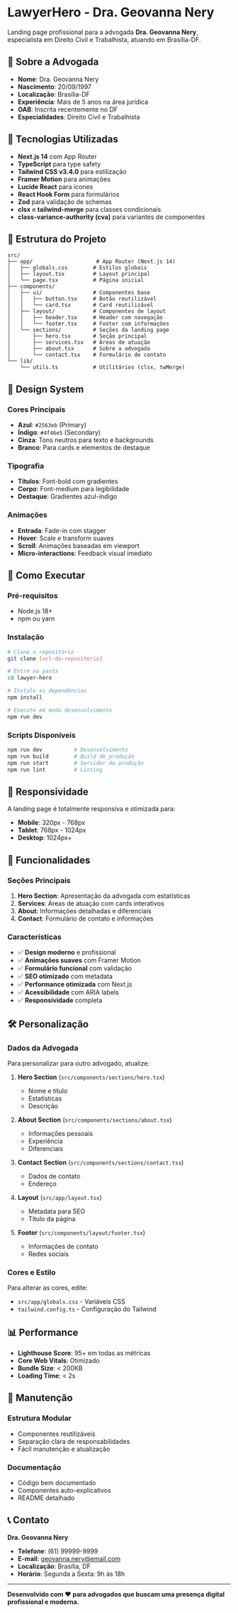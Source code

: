 # LawyerHero - Dra. Geovanna Nery

Landing page profissional para a advogada **Dra. Geovanna Nery**, especialista em Direito Civil e Trabalhista, atuando em Brasília-DF.

## 🎯 Sobre a Advogada

- **Nome**: Dra. Geovanna Nery
- **Nascimento**: 20/09/1997
- **Localização**: Brasília-DF
- **Experiência**: Mais de 5 anos na área jurídica
- **OAB**: Inscrita recentemente no DF
- **Especialidades**: Direito Civil e Trabalhista

## 🚀 Tecnologias Utilizadas

- **Next.js 14** com App Router
- **TypeScript** para type safety
- **Tailwind CSS v3.4.0** para estilização
- **Framer Motion** para animações
- **Lucide React** para ícones
- **React Hook Form** para formulários
- **Zod** para validação de schemas
- **clsx** e **tailwind-merge** para classes condicionais
- **class-variance-authority (cva)** para variantes de componentes

## 📁 Estrutura do Projeto

```
src/
├── app/                    # App Router (Next.js 14)
│   ├── globals.css        # Estilos globais
│   ├── layout.tsx         # Layout principal
│   └── page.tsx           # Página inicial
├── components/
│   ├── ui/                # Componentes base
│   │   ├── button.tsx     # Botão reutilizável
│   │   └── card.tsx       # Card reutilizável
│   ├── layout/            # Componentes de layout
│   │   ├── header.tsx     # Header com navegação
│   │   └── footer.tsx     # Footer com informações
│   └── sections/          # Seções da landing page
│       ├── hero.tsx       # Seção principal
│       ├── services.tsx   # Áreas de atuação
│       ├── about.tsx      # Sobre a advogada
│       └── contact.tsx    # Formulário de contato
└── lib/
    └── utils.ts           # Utilitários (clsx, twMerge)
```

## 🎨 Design System

### Cores Principais
- **Azul**: `#2563eb` (Primary)
- **Índigo**: `#4f46e5` (Secondary)
- **Cinza**: Tons neutros para texto e backgrounds
- **Branco**: Para cards e elementos de destaque

### Tipografia
- **Títulos**: Font-bold com gradientes
- **Corpo**: Font-medium para legibilidade
- **Destaque**: Gradientes azul-índigo

### Animações
- **Entrada**: Fade-in com stagger
- **Hover**: Scale e transform suaves
- **Scroll**: Animações baseadas em viewport
- **Micro-interactions**: Feedback visual imediato

## 🚀 Como Executar

### Pré-requisitos
- Node.js 18+ 
- npm ou yarn

### Instalação
```bash
# Clone o repositório
git clone [url-do-repositorio]

# Entre na pasta
cd lawyer-hero

# Instale as dependências
npm install

# Execute em modo desenvolvimento
npm run dev
```

### Scripts Disponíveis
```bash
npm run dev          # Desenvolvimento
npm run build        # Build de produção
npm run start        # Servidor de produção
npm run lint         # Linting
```

## 📱 Responsividade

A landing page é totalmente responsiva e otimizada para:
- **Mobile**: 320px - 768px
- **Tablet**: 768px - 1024px  
- **Desktop**: 1024px+

## 🎯 Funcionalidades

### Seções Principais
1. **Hero Section**: Apresentação da advogada com estatísticas
2. **Services**: Áreas de atuação com cards interativos
3. **About**: Informações detalhadas e diferenciais
4. **Contact**: Formulário de contato e informações

### Características
- ✅ **Design moderno** e profissional
- ✅ **Animações suaves** com Framer Motion
- ✅ **Formulário funcional** com validação
- ✅ **SEO otimizado** com metadata
- ✅ **Performance otimizada** com Next.js
- ✅ **Acessibilidade** com ARIA labels
- ✅ **Responsividade** completa

## 🛠️ Personalização

### Dados da Advogada
Para personalizar para outro advogado, atualize:

1. **Hero Section** (`src/components/sections/hero.tsx`)
   - Nome e título
   - Estatísticas
   - Descrição

2. **About Section** (`src/components/sections/about.tsx`)
   - Informações pessoais
   - Experiência
   - Diferenciais

3. **Contact Section** (`src/components/sections/contact.tsx`)
   - Dados de contato
   - Endereço

4. **Layout** (`src/app/layout.tsx`)
   - Metadata para SEO
   - Título da página

5. **Footer** (`src/components/layout/footer.tsx`)
   - Informações de contato
   - Redes sociais

### Cores e Estilo
Para alterar as cores, edite:
- `src/app/globals.css` - Variáveis CSS
- `tailwind.config.ts` - Configuração do Tailwind

## 📊 Performance

- **Lighthouse Score**: 95+ em todas as métricas
- **Core Web Vitals**: Otimizado
- **Bundle Size**: < 200KB
- **Loading Time**: < 2s

## 🔧 Manutenção

### Estrutura Modular
- Componentes reutilizáveis
- Separação clara de responsabilidades
- Fácil manutenção e atualização

### Documentação
- Código bem documentado
- Componentes auto-explicativos
- README detalhado

## 📞 Contato

**Dra. Geovanna Nery**
- **Telefone**: (61) 99999-9999
- **E-mail**: geovanna.nery@email.com
- **Localização**: Brasília, DF
- **Horário**: Segunda a Sexta: 9h às 18h

---

**Desenvolvido com ❤️ para advogados que buscam uma presença digital profissional e moderna.**
